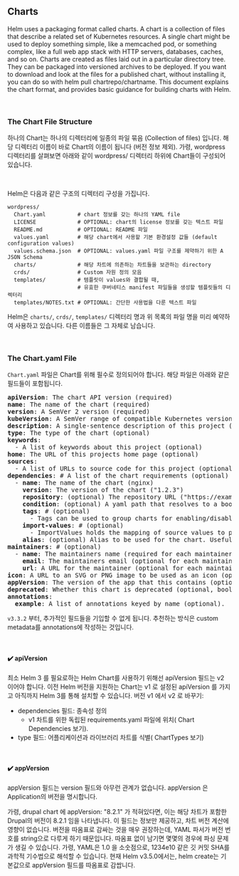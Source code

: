 ## Charts

Helm uses a packaging format called charts. A chart is a collection of files that describe a related set of Kubernetes resources. A single chart might be used to deploy something simple, like a memcached pod, or something complex, like a full web app stack with HTTP servers, databases, caches, and so on.
Charts are created as files laid out in a particular directory tree. They can be packaged into versioned archives to be deployed.
If you want to download and look at the files for a published chart, without installing it, you can do so with helm pull chartrepo/chartname.
This document explains the chart format, and provides basic guidance for building charts with Helm.

<br/>

### The Chart File Structure
하나의 Chart는 하나의 디렉터리에 일종의 파일 묶음 (Collection of files) 입니다. 해당 디렉터리 이름이 바로 Chart의 이름이 됩니다 (버전 정보 제외). 가령, wordpress 디렉터리를 살펴보면 아래와 같이 wordpress/ 디렉터리 하위에 Chart들이 구성되어 있습니다.

<br/>

Helm은 다음과 같은 구조의 디렉터리 구성을 가집니다.

```
wordpress/
  Chart.yaml          # chart 정보를 갖는 하나의 YAML file
  LICENSE             # OPTIONAL: chart의 license 정보를 갖는 텍스트 파일
  README.md           # OPTIONAL: README 파일
  values.yaml         # 해당 chart에서 사용할 기본 환경설정 값들 (default configuration values)
  values.schema.json  # OPTIONAL: values.yaml 파일 구조를 제약하기 위한 A JSON Schema
  charts/             # 해당 차트에 의존하는 차트들을 보관하는 directory
  crds/               # Custom 자원 정의 모음
  templates/          # 템플릿이 values와 결합될 때,
                      # 유효한 쿠버네티스 manifest 파일들을 생성할 템플릿들의 디렉터리
  templates/NOTES.txt # OPTIONAL: 간단한 사용법을 다룬 텍스트 파일
```

Helm은 `charts/`, `crds/`, `templates/` 디렉터리 명과 위 목록의 파일 명을 미리 예약하여 사용하고 있습니다. 다른 이름들은 그 자체로 남습니다.

<br/>

### The Chart.yaml File

`Chart.yaml` 파일은 Chart를 위해 필수로 정의되어야 합니다.
해당 파일은 아래와 같은 필드들이 포함됩니다.

<pre>
<b>apiVersion</b>: The chart API version (required)
<b>name</b>: The name of the chart (required)
<b>version</b>: A SemVer 2 version (required)
<b>kubeVersion</b>: A SemVer range of compatible Kubernetes versions (optional)
<b>description</b>: A single-sentence description of this project (optional)
<b>type</b>: The type of the chart (optional)
<b>keywords</b>:
  - A list of keywords about this project (optional)
<b>home</b>: The URL of this projects home page (optional)
<b>sources</b>:
  - A list of URLs to source code for this project (optional)
<b>dependencies</b>: # A list of the chart requirements (optional)
  - <b>name</b>: The name of the chart (nginx)
    <b>version</b>: The version of the chart ("1.2.3")
    <b>repository</b>: (optional) The repository URL ("https://example.com/charts") or alias ("@repo-name")
    <b>condition</b>: (optional) A yaml path that resolves to a boolean, used for enabling/disabling charts (e.g. subchart1.enabled )
    <b>tags</b>: # (optional)
      - Tags can be used to group charts for enabling/disabling together
    <b>import-values</b>: # (optional)
      - ImportValues holds the mapping of source values to parent key to be imported. Each item can be a string or pair of child/parent sublist items.
    <b>alias</b>: (optional) Alias to be used for the chart. Useful when you have to add the same chart multiple times
<b>maintainers</b>: # (optional)
  - <b>name</b>: The maintainers name (required for each maintainer)
    <b>email</b>: The maintainers email (optional for each maintainer)
    <b>url</b>: A URL for the maintainer (optional for each maintainer)
<b>icon</b>: A URL to an SVG or PNG image to be used as an icon (optional).
<b>appVersion</b>: The version of the app that this contains (optional). Needn't be SemVer. Quotes recommended.
<b>deprecated</b>: Whether this chart is deprecated (optional, boolean)
<b>annotations</b>:
  <b>example</b>: A list of annotations keyed by name (optional).
</pre>

`v3.3.2` 부터, 추가적인 필드들을 기입할 수 없게 됩니다. 추천하는 방식은 custom metadata를 annotations에 작성하는 것입니다.

<br/>

#### ✔️ apiVersion

최소 Helm 3 를 필요로하는 Helm Chart를 사용하기 위해선 apiVersion 필드는 v2 이어야 합니다.
이전 Helm 버전을 지원하는 Chart는 v1 로 설정된 apiVersion 를 가지고 아직까지 Helm 3를 통해 설치할 수 있습니다.
버전 v1 에서 v2 로 바꾸기:
- dependencies 필드: 종속성 정의
    - v1 차트를 위한 독립된 requirements.yaml 파일에 위치( Chart Dependencies 보기).
- type 필드: 어플리케이션과 라이브러리 차트를 식별( ChartTypes 보기)

<br/>

#### ✔️ appVersion
appVersion 필드는 version 필드와 아무런 관계가 없습니다. 
appVersion 은 Application의 버전을 명시합니다.

가령, drupal chart 에 appVersion: "8.2.1" 가 적혀있다면, 이는 해당 차트가 포함한 Drupal의 버전이 8.2.1 임을 나타냅니다. 이 필드는 정보만 제공하고, 차트 버전 계산에 영향이 없습니다.
 버전을 따옴표로 감싸는 것을 매우 권장하는데, YAML 파서가 버전 번호를 string으로 다루게 하기 때문입니다. 따옴표 없이 남기면 몇몇의 경우에 파싱 문제가 생길 수 있습니다. 가령, YAML은 1.0 을 소숫점으로, 1234e10 같은 깃 커밋 SHA를 과학적 기수법으로 해석할 수 있습니다.
현재 Helm v3.5.0에서는, helm create는 기본값으로 appVersion 필드를 따옴표로 감쌉니다.

